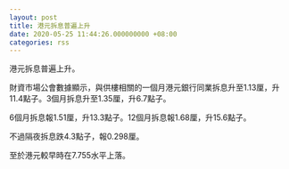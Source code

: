 ```yaml
---
layout: post
title: 港元拆息普遍上升
date: 2020-05-25 11:44:26.000000000 +08:00
categories: rss
---
```


港元拆息普遍上升。

財資市場公會數據顯示，與供樓相關的一個月港元銀行同業拆息升至1.13厘，升11.4點子。3個月拆息升至1.35厘，升6.7點子。

6個月拆息報1.51厘，升13.3點子。12個月拆息報1.68厘，升15.6點子。

不過隔夜拆息跌4.3點子，報0.298厘。

至於港元較早時在7.755水平上落。
